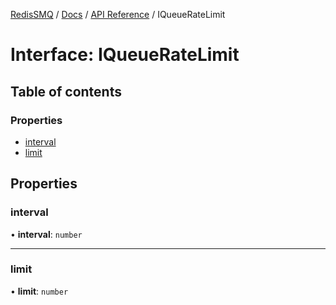 [RedisSMQ](../../../README.md) / [Docs](../../README.md) / [API Reference](../README.md) / IQueueRateLimit

# Interface: IQueueRateLimit

## Table of contents

### Properties

- [interval](IQueueRateLimit.md#interval)
- [limit](IQueueRateLimit.md#limit)

## Properties

### interval

• **interval**: `number`

___

### limit

• **limit**: `number`
